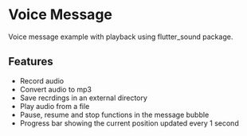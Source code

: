 # Voice Message

Voice message example with playback using flutter_sound package.

## Features

* Record audio
* Convert audio to mp3 
* Save recrdings in an external directory
* Play audio from a file
* Pause, resume and stop functions in the message bubble
* Progress bar showing the current position updated every 1 second
